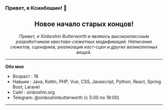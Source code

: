 ### Привет, я Ксинбошин! 👋

<html>
   <body>
      <h2 align="center">Новое начало старых концов!</h2>
      <p align="center">
        <em>Привет, я Xinboshin Butterworth и являюсь высококлассным разработчиком квестово-сюжетных модификаций. Написание сюжетов, сценариев, реализация каст-сцен и других великолепных вещей.</em>
        </p>
    <body/>
<html/>
      
___

**Обо мне**

- Возраст : 18
- Навыки : Java, Kotlin, PHP, Vue, CSS, Javascript, Python, React, Spring Boot, Laravel
- Сайт : xinboshin.org
- Telegram: @xinboshinbutterworth (с 5:00 по 18:00)
___

